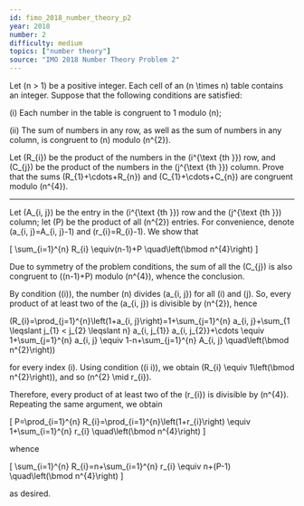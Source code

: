 ```yaml
---
id: fimo_2018_number_theory_p2
year: 2018
number: 2
difficulty: medium
topics: ["number theory"]
source: "IMO 2018 Number Theory Problem 2"
---
```


Let \(n > 1\) be a positive integer. Each cell of an \(n \times n\) table contains an integer. Suppose that the following conditions are satisfied:

(i) Each number in the table is congruent to 1 modulo \(n\);

(ii) The sum of numbers in any row, as well as the sum of numbers in any column, is congruent to \(n\) modulo \(n^{2}\).

Let \(R_{i}\) be the product of the numbers in the \(i^{\text {th }}\) row, and \(C_{j}\) be the product of the numbers in the \(j^{\text {th }}\) column. Prove that the sums \(R_{1}+\cdots+R_{n}\) and \(C_{1}+\cdots+C_{n}\) are congruent modulo \(n^{4}\).

---
Let \(A_{i, j}\) be the entry in the \(i^{\text {th }}\) row and the \(j^{\text {th }}\) column; let \(P\) be the product of all \(n^{2}\) entries. For convenience, denote \(a_{i, j}=A_{i, j}-1\) and \(r_{i}=R_{i}-1\). We show that

\[
\sum_{i=1}^{n} R_{i} \equiv(n-1)+P \quad\left(\bmod n^{4}\right)
\]

Due to symmetry of the problem conditions, the sum of all the \(C_{j}\) is also congruent to \((n-1)+P\) modulo \(n^{4}\), whence the conclusion.

By condition \((i)\), the number \(n\) divides \(a_{i, j}\) for all \(i\) and \(j\). So, every product of at least two of the \(a_{i, j}\) is divisible by \(n^{2}\), hence

\(R_{i}=\prod_{j=1}^{n}\left(1+a_{i, j}\right)=1+\sum_{j=1}^{n} a_{i, j}+\sum_{1 \leqslant j_{1} < j_{2} \leqslant n} a_{i, j_{1}} a_{i, j_{2}}+\cdots \equiv 1+\sum_{j=1}^{n} a_{i, j} \equiv 1-n+\sum_{j=1}^{n} A_{i, j} \quad\left(\bmod n^{2}\right)\)

for every index \(i\). Using condition \((i i)\), we obtain \(R_{i} \equiv 1\left(\bmod n^{2}\right)\), and so \(n^{2} \mid r_{i}\).

Therefore, every product of at least two of the \(r_{i}\) is divisible by \(n^{4}\). Repeating the same argument, we obtain

\[
P=\prod_{i=1}^{n} R_{i}=\prod_{i=1}^{n}\left(1+r_{i}\right) \equiv 1+\sum_{i=1}^{n} r_{i} \quad\left(\bmod n^{4}\right)
\]

whence

\[
\sum_{i=1}^{n} R_{i}=n+\sum_{i=1}^{n} r_{i} \equiv n+(P-1) \quad\left(\bmod n^{4}\right)
\]

as desired.
